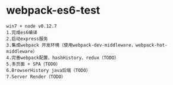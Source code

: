 # webpack-es6-test
    win7 + node v0.12.7
    1.完成es6编译
    2.启动express服务
    3.集成webpack 开发环境（使用webpack-dev-middleware，webpack-hot-middleware）
    4.完善webpack配置、hashHistory、redux（TODO）
    5.多页面 + SPA（TODO）
    6.BrowserHistory java后端（TODO）
    7.Server Render（TODO）
